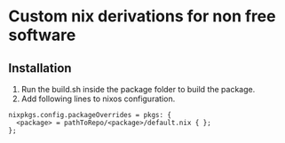 # Custom nix derivations for non free software
## Installation
1. Run the build.sh inside the package folder to build the package.
2. Add following lines to nixos configuration.
```
nixpkgs.config.packageOverrides = pkgs: {
  <package> = pathToRepo/<package>/default.nix { };
};
```
